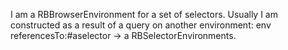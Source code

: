 I am a RBBrowserEnvironment for a set of selectors. Usually I am constructed as a result of a query on another environment:env referencesTo:#aselector -> a RBSelectorEnvironments.